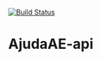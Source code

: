 [![Build Status](https://travis-ci.org/thaua97/AjudaAE-api.svg?branch=master)](https://travis-ci.org/thaua97/AjudaAE-api)
# AjudaAE-api
